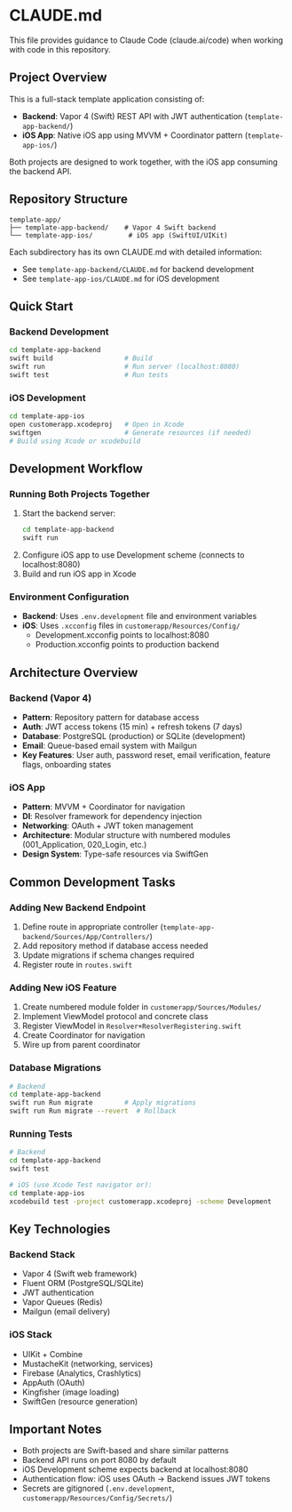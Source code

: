 # CLAUDE.md

This file provides guidance to Claude Code (claude.ai/code) when working with code in this repository.

## Project Overview

This is a full-stack template application consisting of:
- **Backend**: Vapor 4 (Swift) REST API with JWT authentication (`template-app-backend/`)
- **iOS App**: Native iOS app using MVVM + Coordinator pattern (`template-app-ios/`)

Both projects are designed to work together, with the iOS app consuming the backend API.

## Repository Structure

```
template-app/
├── template-app-backend/    # Vapor 4 Swift backend
└── template-app-ios/         # iOS app (SwiftUI/UIKit)
```

Each subdirectory has its own CLAUDE.md with detailed information:
- See `template-app-backend/CLAUDE.md` for backend development
- See `template-app-ios/CLAUDE.md` for iOS development

## Quick Start

### Backend Development
```bash
cd template-app-backend
swift build                  # Build
swift run                    # Run server (localhost:8080)
swift test                   # Run tests
```

### iOS Development
```bash
cd template-app-ios
open customerapp.xcodeproj   # Open in Xcode
swiftgen                     # Generate resources (if needed)
# Build using Xcode or xcodebuild
```

## Development Workflow

### Running Both Projects Together
1. Start the backend server:
   ```bash
   cd template-app-backend
   swift run
   ```
2. Configure iOS app to use Development scheme (connects to localhost:8080)
3. Build and run iOS app in Xcode

### Environment Configuration
- **Backend**: Uses `.env.development` file and environment variables
- **iOS**: Uses `.xcconfig` files in `customerapp/Resources/Config/`
  - Development.xcconfig points to localhost:8080
  - Production.xcconfig points to production backend

## Architecture Overview

### Backend (Vapor 4)
- **Pattern**: Repository pattern for database access
- **Auth**: JWT access tokens (15 min) + refresh tokens (7 days)
- **Database**: PostgreSQL (production) or SQLite (development)
- **Email**: Queue-based email system with Mailgun
- **Key Features**: User auth, password reset, email verification, feature flags, onboarding states

### iOS App
- **Pattern**: MVVM + Coordinator for navigation
- **DI**: Resolver framework for dependency injection
- **Networking**: OAuth + JWT token management
- **Architecture**: Modular structure with numbered modules (001_Application, 020_Login, etc.)
- **Design System**: Type-safe resources via SwiftGen

## Common Development Tasks

### Adding New Backend Endpoint
1. Define route in appropriate controller (`template-app-backend/Sources/App/Controllers/`)
2. Add repository method if database access needed
3. Update migrations if schema changes required
4. Register route in `routes.swift`

### Adding New iOS Feature
1. Create numbered module folder in `customerapp/Sources/Modules/`
2. Implement ViewModel protocol and concrete class
3. Register ViewModel in `Resolver+ResolverRegistering.swift`
4. Create Coordinator for navigation
5. Wire up from parent coordinator

### Database Migrations
```bash
# Backend
cd template-app-backend
swift run Run migrate        # Apply migrations
swift run Run migrate --revert  # Rollback
```

### Running Tests
```bash
# Backend
cd template-app-backend
swift test

# iOS (use Xcode Test navigator or):
cd template-app-ios
xcodebuild test -project customerapp.xcodeproj -scheme Development
```

## Key Technologies

### Backend Stack
- Vapor 4 (Swift web framework)
- Fluent ORM (PostgreSQL/SQLite)
- JWT authentication
- Vapor Queues (Redis)
- Mailgun (email delivery)

### iOS Stack
- UIKit + Combine
- MustacheKit (networking, services)
- Firebase (Analytics, Crashlytics)
- AppAuth (OAuth)
- Kingfisher (image loading)
- SwiftGen (resource generation)

## Important Notes

- Both projects are Swift-based and share similar patterns
- Backend API runs on port 8080 by default
- iOS Development scheme expects backend at localhost:8080
- Authentication flow: iOS uses OAuth → Backend issues JWT tokens
- Secrets are gitignored (`.env.development`, `customerapp/Resources/Config/Secrets/`)
